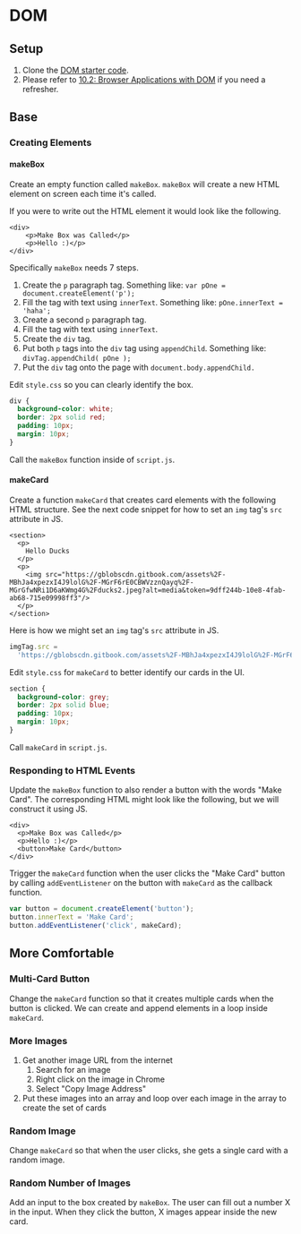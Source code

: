 # DOM

## Setup

1. Clone the [DOM starter code](https://github.com/rocketacademy/basics-next-steps-dom).
2. Please refer to [10.2: Browser Applications with DOM](../10-advanced/12.1-browser-applications-with-dom.md) if you need a refresher.

## Base

### Creating Elements

#### makeBox

Create an empty function called `makeBox`. `makeBox` will create a new HTML element on screen each time it's called.

If you were to write out the HTML element it would look like the following.

```markup
<div>
    <p>Make Box was Called</p>
    <p>Hello :)</p>
</div>
```

Specifically `makeBox` needs 7 steps.

1. Create the `p` paragraph tag. Something like: `var pOne = document.createElement('p');`
2. Fill the tag with text using `innerText`. Something like: `pOne.innerText = 'haha';`
3. Create a second `p` paragraph tag.
4. Fill the tag with text using `innerText`.
5. Create the `div` tag.
6. Put both `p` tags into the `div` tag using `appendChild`. Something like: `divTag.appendChild( pOne );`
7. Put the `div` tag onto the page with `document.body.appendChild.`

Edit `style.css` so you can clearly identify the box.

```css
div {
  background-color: white;
  border: 2px solid red;
  padding: 10px;
  margin: 10px;
}
```

Call the `makeBox` function inside of `script.js`.

#### makeCard

Create a function `makeCard` that creates card elements with the following HTML structure. See the next code snippet for how to set an `img` tag's `src` attribute in JS.

```markup
<section>
  <p>
    Hello Ducks
  </p>
  <p>
    <img src="https://gblobscdn.gitbook.com/assets%2F-MBhJa4xpezxI4J9lolG%2F-MGrF6rE0CBWVzznQayq%2F-MGrGfwNRi1D6aKWmg4G%2Fducks2.jpeg?alt=media&token=9dff244b-10e8-4fab-ab68-715e09998ff3"/>
  </p>
</section>
```

Here is how we might set an `img` tag's `src` attribute in JS.

```javascript
imgTag.src =
  'https://gblobscdn.gitbook.com/assets%2F-MBhJa4xpezxI4J9lolG%2F-MGrF6rE0CBWVzznQayq%2F-MGrGfwNRi1D6aKWmg4G%2Fducks2.jpeg?alt=media&token=9dff244b-10e8-4fab-ab68-715e09998ff3';
```

Edit `style.css` for `makeCard` to better identify our cards in the UI.

```css
section {
  background-color: grey;
  border: 2px solid blue;
  padding: 10px;
  margin: 10px;
}
```

Call `makeCard` in `script.js`.

### Responding to HTML Events

Update the `makeBox` function to also render a button with the words "Make Card". The corresponding HTML might look like the following, but we will construct it using JS.

```markup
<div>
  <p>Make Box was Called</p>
  <p>Hello :)</p>
  <button>Make Card</button>
</div>
```

Trigger the `makeCard` function when the user clicks the "Make Card" button by calling `addEventListener` on the button with `makeCard` as the callback function.

```javascript
var button = document.createElement('button');
button.innerText = 'Make Card';
button.addEventListener('click', makeCard);
```

## More Comfortable

### Multi-Card Button

Change the `makeCard` function so that it creates multiple cards when the button is clicked. We can create and append elements in a loop inside `makeCard`.

### More Images

1. Get another image URL from the internet
   1. Search for an image
   2. Right click on the image in Chrome
   3. Select "Copy Image Address"
2. Put these images into an array and loop over each image in the array to create the set of cards

### Random Image

Change `makeCard` so that when the user clicks, she gets a single card with a random image.

### Random Number of Images

Add an input to the box created by `makeBox`. The user can fill out a number X in the input. When they click the button, X images appear inside the new card.
